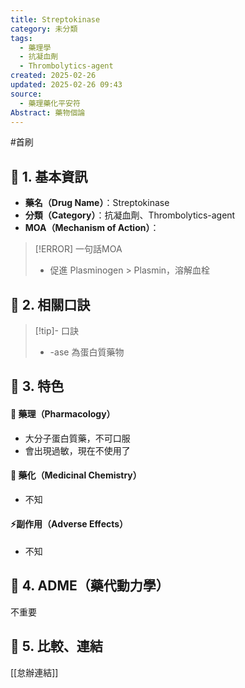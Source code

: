 ```yaml
---
title: Streptokinase
category: 未分類
tags:
  - 藥理學
  - 抗凝血劑
  - Thrombolytics-agent
created: 2025-02-26
updated: 2025-02-26 09:43
source:
  - 藥理藥化平安符
Abstract: 藥物個論
---
```

#首刷
## 🔹 1. 基本資訊
- **藥名（Drug Name）**：Streptokinase
- **分類（Category）**：抗凝血劑、Thrombolytics-agent
- **MOA（Mechanism of Action）**：
> [!ERROR] 一句話MOA
> - 促進 Plasminogen > Plasmin，溶解血栓

## 🔹 2. 相關口訣
> [!tip]- 口訣
> - -ase 為蛋白質藥物

## 🔹 3. 特色
#### 🧪 藥理（Pharmacology）

- 大分子蛋白質藥，不可口服
- 會出現過敏，現在不使用了

#### 🧬 藥化（Medicinal Chemistry）
- 不知


#### ⚡副作用（Adverse Effects）
- 不知


## 🔹 4. ADME（藥代動力學）
 不重要
## 🔹 5. 比較、連結

[[怠辦連結]]